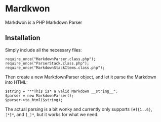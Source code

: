 Mardkwon
========

Markdwon is a PHP Markdown Parser

## Installation

Simply include all the necessary files:

    require_once("MarkdownParser.class.php");
    require_once("ParserStack.class.php");
    require_once("MarkdownStackItems.class.php");

Then create a new MarkdownParser object, and let it parse the Markdown into HTML:

    $string = "**This is* a valid Markdown __string__";
    $parser = new MarkdownParser();
    $parser->to_html($string);

The actual parsing is a bit wonky and currently only supports `[#]{1..6}`, `[*]*`, and `[_]*`, but it works for what we need.
